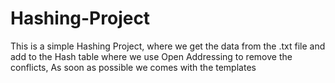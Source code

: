 # Hashing-Project
This is a simple Hashing Project, where we get the data from the .txt file and add to the Hash table where we use Open Addressing 
to remove the conflicts, As soon as possible we comes with the templates 
